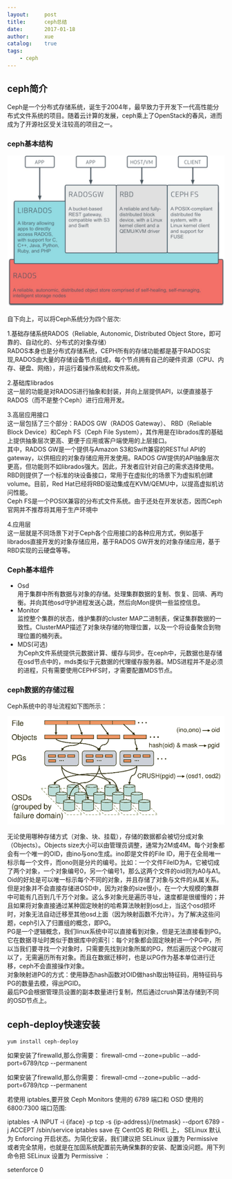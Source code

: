 ```yaml
---
layout:     post
title:      ceph总结
date:       2017-01-18
author:     xue
catalog:    true
tags:
    - ceph
---
```


## ceph简介

Ceph是一个分布式存储系统，诞生于2004年，最早致力于开发下一代高性能分布式文件系统的项目。随着云计算的发展，ceph乘上了OpenStack的春风，进而成为了开源社区受关注较高的项目之一。


### ceph基本结构

![](/img/ceph/ceph-architecture.png)

自下向上，可以将Ceph系统分为四个层次:

1.基础存储系统RADOS（Reliable, Autonomic, Distributed Object Store，即可靠的、自动化的、分布式的对象存储）  
RADOS本身也是分布式存储系统，CEPH所有的存储功能都是基于RADOS实现,RADOS由大量的存储设备节点组成，每个节点拥有自己的硬件资源（CPU、内存、硬盘、网络），并运行着操作系统和文件系统。

2.基础库librados  
这一层的功能是对RADOS进行抽象和封装，并向上层提供API，以便直接基于RADOS（而不是整个Ceph）进行应用开发。

3.高层应用接口  
这一层包括了三个部分：RADOS GW（RADOS Gateway）、 RBD（Reliable Block Device）和Ceph FS（Ceph File System），其作用是在librados库的基础上提供抽象层次更高、更便于应用或客户端使用的上层接口。  
其中，RADOS GW是一个提供与Amazon S3和Swift兼容的RESTful API的gateway，以供相应的对象存储应用开发使用。RADOS GW提供的API抽象层次更高，但功能则不如librados强大。因此，开发者应针对自己的需求选择使用。  
RBD则提供了一个标准的块设备接口，常用于在虚拟化的场景下为虚拟机创建volume。目前，Red Hat已经将RBD驱动集成在KVM/QEMU中，以提高虚拟机访问性能。  
Ceph FS是一个POSIX兼容的分布式文件系统。由于还处在开发状态，因而Ceph官网并不推荐将其用于生产环境中

4.应用层  
这一层就是不同场景下对于Ceph各个应用接口的各种应用方式，例如基于librados直接开发的对象存储应用，基于RADOS GW开发的对象存储应用，基于RBD实现的云硬盘等等。

### Ceph基本组件

* Osd  
用于集群中所有数据与对象的存储。处理集群数据的复制、恢复、回填、再均衡。并向其他osd守护进程发送心跳，然后向Mon提供一些监控信息。
* Monitor  
监控整个集群的状态，维护集群的cluster MAP二进制表，保证集群数据的一致性。ClusterMAP描述了对象块存储的物理位置，以及一个将设备聚合到物理位置的桶列表。
* MDS(可选)  
为Ceph文件系统提供元数据计算、缓存与同步。在ceph中，元数据也是存储在osd节点中的，mds类似于元数据的代理缓存服务器。MDS进程并不是必须的进程，只有需要使用CEPHFS时，才需要配置MDS节点。

### ceph数据的存储过程
Ceph系统中的寻址流程如下图所示：

![](/img/ceph/ceph-addressing.png)

无论使用哪种存储方式（对象、块、挂载），存储的数据都会被切分成对象（Objects）。Objects size大小可以由管理员调整，通常为2M或4M。每个对象都会有一个唯一的OID，由ino与ono生成。ino即是文件的File ID，用于在全局唯一标示每一个文件，而ono则是分片的编号。比如：一个文件FileID为A，它被切成了两个对象，一个对象编号0，另一个编号1，那么这两个文件的oid则为A0与A1。Oid的好处是可以唯一标示每个不同的对象，并且存储了对象与文件的从属关系。  
但是对象并不会直接存储进OSD中，因为对象的size很小，在一个大规模的集群中可能有几百到几千万个对象。这么多对象光是遍历寻址，速度都是很缓慢的；并且如果将对象直接通过某种固定映射的哈希算法映射到osd上，当这个osd损坏时，对象无法自动迁移至其他osd上面（因为映射函数不允许）。为了解决这些问题，ceph引入了归置组的概念，即PG。  
PG是一个逻辑概念，我们linux系统中可以直接看到对象，但是无法直接看到PG。它在数据寻址时类似于数据库中的索引：每个对象都会固定映射进一个PG中，所以当我们要寻找一个对象时，只需要先找到对象所属的PG，然后遍历这个PG就可以了，无需遍历所有对象。而且在数据迁移时，也是以PG作为基本单位进行迁移，ceph不会直接操作对象。  
对象映射进PG的方式：使用静态hash函数对OID做hash取出特征码，用特征码与PG的数量去模，得出PGID。  
最后PG会根据管理员设置的副本数量进行复制，然后通过crush算法存储到不同的OSD节点上。

## ceph-deploy快速安装

```
yum install ceph-deploy
```
如果安装了firewalld,那么你需要：
firewall-cmd --zone=public --add-port=6789/tcp --permanent

如果安装了firewalld,那么你需要：
firewall-cmd --zone=public --add-port=6789/tcp --permanent
 
若使用 iptables,要开放 Ceph Monitors 使用的 6789 端口和 OSD 使用的 6800:7300 端口范围:
 
iptables -A INPUT -i {iface} -p tcp -s {ip-address}/{netmask} --dport 6789 -j ACCEPT
/sbin/service iptables save
在 CentOS 和 RHEL 上， SELinux 默认为 Enforcing 开启状态。为简化安装，我们建议把 SELinux 设置为 Permissive 或者完全禁用，也就是在加固系统配置前先确保集群的安装、配置没问题。用下列命令把 SELinux 设置为 Permissive ：
 
setenforce 0

